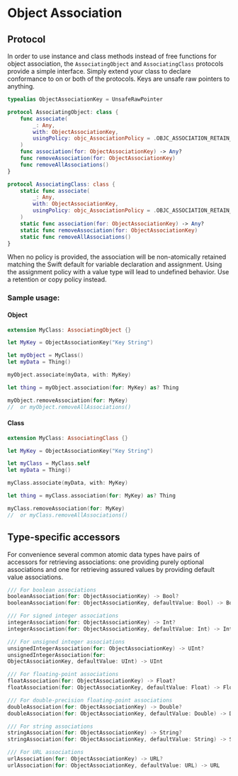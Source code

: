 Object Association
==================

## Protocol

In order to use instance and class methods instead of free functions for object association, the `AssociatingObject` and `AssociatingClass` protocols provide a simple interface.  Simply extend your class to declare conformance to on or both of the protocols.  Keys are unsafe raw pointers to anything.

```swift
typealias ObjectAssociationKey = UnsafeRawPointer

protocol AssociatingObject: class {
    func associate(
        _: Any,
        with: ObjectAssociationKey,
        usingPolicy: objc_AssociationPolicy = .OBJC_ASSOCIATION_RETAIN_NONATOMIC
    )
    func association(for: ObjectAssociationKey) -> Any?
    func removeAssociation(for: ObjectAssociationKey)
    func removeAllAssociations()
}

protocol AssociatingClass: class {
    static func associate(
        _: Any,
        with: ObjectAssociationKey,
        usingPolicy: objc_AssociationPolicy = .OBJC_ASSOCIATION_RETAIN_NONATOMIC
    )
    static func association(for: ObjectAssociationKey) -> Any?
    static func removeAssociation(for: ObjectAssociationKey)
    static func removeAllAssociations()
}
```

When no policy is provided, the association will be non-atomically retained matching the Swift default for variable declaration and assignment.  Using the assignment policy with a value type will lead to undefined behavior.  Use a retention or copy policy instead.


### Sample usage:

#### Object

```swift
extension MyClass: AssociatingObject {}

let MyKey = ObjectAssociationKey("Key String")

let myObject = MyClass()
let myData = Thing()

myObject.associate(myData, with: MyKey)

let thing = myObject.association(for: MyKey) as? Thing

myObject.removeAssociation(for: MyKey)
//  or myObject.removeAllAssociations()
```

#### Class

```swift
extension MyClass: AssociatingClass {}

let MyKey = ObjectAssociationKey("Key String")

let myClass = MyClass.self
let myData = Thing()

myClass.associate(myData, with: MyKey)

let thing = myClass.association(for: MyKey) as? Thing

myClass.removeAssociation(for: MyKey)
//  or myClass.removeAllAssociations()
```


## Type-specific accessors

For convenience several common atomic data types have pairs of accessors for retrieving associations: one providing purely optional associations and one for retrieving assured values by providing default value associations.

```swift
/// For boolean associations
booleanAssociation(for: ObjectAssociationKey) -> Bool?
booleanAssociation(for: ObjectAssociationKey, defaultValue: Bool) -> Bool

/// For signed integer associations
integerAssociation(for: ObjectAssociationKey) -> Int?
integerAssociation(for: ObjectAssociationKey, defaultValue: Int) -> Int

/// For unsigned integer associations
unsignedIntegerAssociation(for: ObjectAssociationKey) -> UInt?
unsignedIntegerAssociation(for: 
ObjectAssociationKey, defaultValue: UInt) -> UInt

/// For floating-point associations
floatAssociation(for: ObjectAssociationKey) -> Float?
floatAssociation(for: ObjectAssociationKey, defaultValue: Float) -> Float

/// For double-precision floating-point associations
doubleAssociation(for: ObjectAssociationKey) -> Double?
doubleAssociation(for: ObjectAssociationKey, defaultValue: Double) -> Double

/// For string associations
stringAssociation(for: ObjectAssociationKey) -> String?
stringAssociation(for: ObjectAssociationKey, defaultValue: String) -> String

/// For URL associations
urlAssociation(for: ObjectAssociationKey) -> URL?
urlAssociation(for: ObjectAssociationKey, defaultValue: URL) -> URL
```
